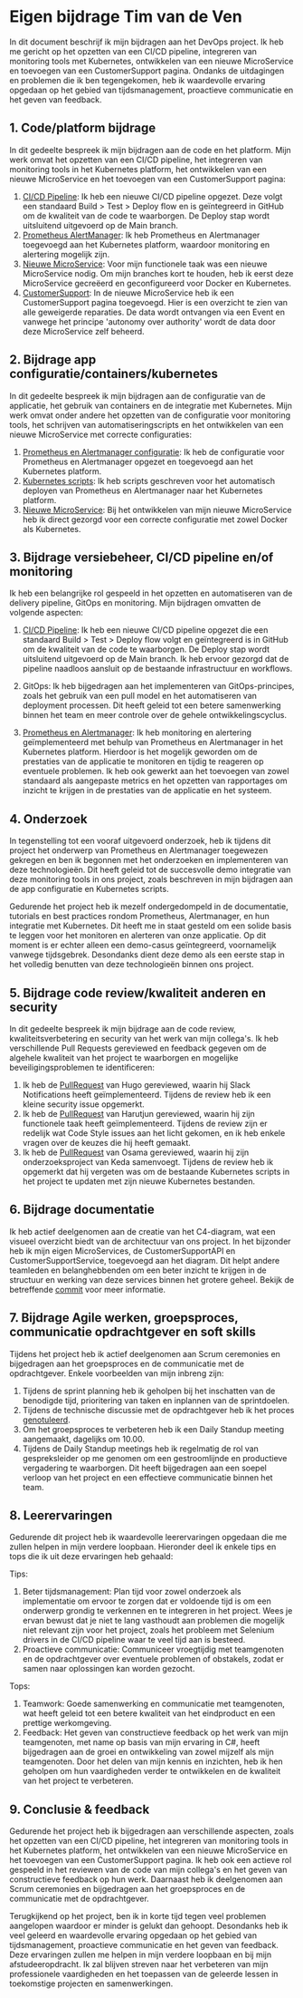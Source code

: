 # Eigen bijdrage Tim van de Ven

In dit document beschrijf ik mijn bijdragen aan het DevOps project. Ik heb me gericht op het opzetten van een CI/CD pipeline, integreren van monitoring tools met Kubernetes, ontwikkelen van een nieuwe MicroService en toevoegen van een CustomerSupport pagina. Ondanks de uitdagingen en problemen die ik ben tegengekomen, heb ik waardevolle ervaring opgedaan op het gebied van tijdsmanagement, proactieve communicatie en het geven van feedback.

## 1. Code/platform bijdrage

In dit gedeelte bespreek ik mijn bijdragen aan de code en het platform. Mijn werk omvat het opzetten van een CI/CD pipeline, het integreren van monitoring tools in het Kubernetes platform, het ontwikkelen van een nieuwe MicroService en het toevoegen van een CustomerSupport pagina:

1. [CI/CD Pipeline](https://github.com/hanaim-devops/pitstop-team-luna/pull/31): Ik heb een nieuwe CI/CD pipeline opgezet. Deze volgt een standaard Build > Test > Deploy flow en is geïntegreerd in GitHub om de kwaliteit van de code te waarborgen. De Deploy stap wordt uitsluitend uitgevoerd op de Main branch.
2. [Prometheus AlertManager](https://github.com/hanaim-devops/pitstop-team-luna/pull/40): Ik heb Prometheus en Alertmanager toegevoegd aan het Kubernetes platform, waardoor monitoring en alertering mogelijk zijn.
3. [Nieuwe MicroService](https://github.com/hanaim-devops/pitstop-team-luna/pull/42): Voor mijn functionele taak was een nieuwe MicroService nodig. Om mijn branches kort te houden, heb ik eerst deze MicroService gecreëerd en geconfigureerd voor Docker en Kubernetes.
4. [CustomerSupport](https://github.com/hanaim-devops/pitstop-team-luna/pull/45): In de nieuwe MicroService heb ik een CustomerSupport pagina toegevoegd. Hier is een overzicht te zien van alle geweigerde reparaties. De data wordt ontvangen via een Event en vanwege het principe 'autonomy over authority' wordt de data door deze MicroService zelf beheerd.

## 2. Bijdrage app configuratie/containers/kubernetes

In dit gedeelte bespreek ik mijn bijdragen aan de configuratie van de applicatie, het gebruik van containers en de integratie met Kubernetes. Mijn werk omvat onder andere het opzetten van de configuratie voor monitoring tools, het schrijven van automatiseringscripts en het ontwikkelen van een nieuwe MicroService met correcte configuraties:

1. [Prometheus en Alertmanager configuratie](https://github.com/hanaim-devops/pitstop-team-luna/pull/40/commits/449e06ecd89f7480e7cce37d6a27a77c98098d82): Ik heb de configuratie voor Prometheus en Alertmanager opgezet en toegevoegd aan het Kubernetes platform.
2. [Kubernetes scripts](https://github.com/hanaim-devops/pitstop-team-luna/pull/40/commits/c508c51e517052262350056003d878daafb660f3): Ik heb scripts geschreven voor het automatisch deployen van Prometheus en Alertmanager naar het Kubernetes platform.
3. [Nieuwe MicroService](https://github.com/hanaim-devops/pitstop-team-luna/pull/42): Bij het ontwikkelen van mijn nieuwe MicroService heb ik direct gezorgd voor een correcte configuratie met zowel Docker als Kubernetes.

## 3. Bijdrage versiebeheer, CI/CD pipeline en/of monitoring

Ik heb een belangrijke rol gespeeld in het opzetten en automatiseren van de delivery pipeline, GitOps en monitoring. Mijn bijdragen omvatten de volgende aspecten:

1. [CI/CD Pipeline](https://github.com/hanaim-devops/pitstop-team-luna/pull/31): Ik heb een nieuwe CI/CD pipeline opgezet die een standaard Build > Test > Deploy flow volgt en geïntegreerd is in GitHub om de kwaliteit van de code te waarborgen. De Deploy stap wordt uitsluitend uitgevoerd op de Main branch. Ik heb ervoor gezorgd dat de pipeline naadloos aansluit op de bestaande infrastructuur en workflows.

2. GitOps: Ik heb bijgedragen aan het implementeren van GitOps-principes, zoals het gebruik van een pull model en het automatiseren van deployment processen. Dit heeft geleid tot een betere samenwerking binnen het team en meer controle over de gehele ontwikkelingscyclus.

3. [Prometheus en Alertmanager](https://github.com/hanaim-devops/pitstop-team-luna/pull/40): Ik heb monitoring en alertering geïmplementeerd met behulp van Prometheus en Alertmanager in het Kubernetes platform. Hierdoor is het mogelijk geworden om de prestaties van de applicatie te monitoren en tijdig te reageren op eventuele problemen. Ik heb ook gewerkt aan het toevoegen van zowel standaard als aangepaste metrics en het opzetten van rapportages om inzicht te krijgen in de prestaties van de applicatie en het systeem.

## 4. Onderzoek

In tegenstelling tot een vooraf uitgevoerd onderzoek, heb ik tijdens dit project het onderwerp van Prometheus en Alertmanager toegewezen gekregen en ben ik begonnen met het onderzoeken en implementeren van deze technologieën. Dit heeft geleid tot de succesvolle demo integratie van deze monitoring tools in ons project, zoals beschreven in mijn bijdragen aan de app configuratie en Kubernetes scripts.

Gedurende het project heb ik mezelf ondergedompeld in de documentatie, tutorials en best practices rondom Prometheus, Alertmanager, en hun integratie met Kubernetes. Dit heeft me in staat gesteld om een solide basis te leggen voor het monitoren en alerteren van onze applicatie. Op dit moment is er echter alleen een demo-casus geïntegreerd, voornamelijk vanwege tijdsgebrek. Desondanks dient deze demo als een eerste stap in het volledig benutten van deze technologieën binnen ons project.

## 5. Bijdrage code review/kwaliteit anderen en security

In dit gedeelte bespreek ik mijn bijdrage aan de code review, kwaliteitsverbetering en security van het werk van mijn collega's. Ik heb verschillende Pull Requests gereviewed en feedback gegeven om de algehele kwaliteit van het project te waarborgen en mogelijke beveiligingsproblemen te identificeren:

1. Ik heb de [PullRequest](https://github.com/hanaim-devops/pitstop-team-luna/pull/38) van Hugo gereviewed, waarin hij Slack Notifications heeft geïmplementeerd. Tijdens de review heb ik een kleine security issue opgemerkt.
2. Ik heb de [PullRequest](https://github.com/hanaim-devops/pitstop-team-luna/pull/46) van Harutjun gereviewed, waarin hij zijn functionele taak heeft geïmplementeerd. Tijdens de review zijn er redelijk wat Code Style issues aan het licht gekomen, en ik heb enkele vragen over de keuzes die hij heeft gemaakt.
3. Ik heb de [PullRequest](https://github.com/hanaim-devops/pitstop-team-luna/pull/44) van Osama gereviewed, waarin hij zijn onderzoeksproject van Keda samenvoegt. Tijdens de review heb ik opgemerkt dat hij vergeten was om de bestaande Kubernetes scripts in het project te updaten met zijn nieuwe Kubernetes bestanden.

## 6. Bijdrage documentatie

Ik heb actief deelgenomen aan de creatie van het C4-diagram, wat een visueel overzicht biedt van de architectuur van ons project. In het bijzonder heb ik mijn eigen MicroServices, de CustomerSupportAPI en CustomerSupportService, toegevoegd aan het diagram. Dit helpt andere teamleden en belanghebbenden om een beter inzicht te krijgen in de structuur en werking van deze services binnen het grotere geheel. Bekijk de betreffende [commit](https://github.com/hanaim-devops/pitstop-team-luna/pull/50/commits/e19e38e72019b7b03dcba642866dd584d354fd08) voor meer informatie.

## 7. Bijdrage Agile werken, groepsproces, communicatie opdrachtgever en soft skills

Tijdens het project heb ik actief deelgenomen aan Scrum ceremonies en bijgedragen aan het groepsproces en de communicatie met de opdrachtgever. Enkele voorbeelden van mijn inbreng zijn:

1. Tijdens de sprint planning heb ik geholpen bij het inschatten van de benodigde tijd, prioritering van taken en inplannen van de sprintdoelen.
2. Tijdens de technische discussie met de opdrachtgever heb ik het proces [genotuleerd](https://github.com/hanaim-devops/pitstop-team-luna/commit/c9f2829c4debd22ce8c2707c887216650d54e0b8).
3. Om het groepsproces te verbeteren heb ik een Daily Standup meeting aangemaakt, dagelijks om 10.00.
4. Tijdens de Daily Standup meetings heb ik regelmatig de rol van gespreksleider op me genomen om een gestroomlijnde en productieve vergadering te waarborgen. Dit heeft bijgedragen aan een soepel verloop van het project en een effectieve communicatie binnen het team.
  
## 8. Leerervaringen

Gedurende dit project heb ik waardevolle leerervaringen opgedaan die me zullen helpen in mijn verdere loopbaan. Hieronder deel ik enkele tips en tops die ik uit deze ervaringen heb gehaald:

Tips:

1. Beter tijdsmanagement: Plan tijd voor zowel onderzoek als implementatie om ervoor te zorgen dat er voldoende tijd is om een onderwerp grondig te verkennen en te integreren in het project. Wees je ervan bewust dat je niet te lang vasthoudt aan problemen die mogelijk niet relevant zijn voor het project, zoals het probleem met Selenium drivers in de CI/CD pipeline waar te veel tijd aan is besteed.
2. Proactieve communicatie: Communiceer vroegtijdig met teamgenoten en de opdrachtgever over eventuele problemen of obstakels, zodat er samen naar oplossingen kan worden gezocht.

Tops:

1. Teamwork: Goede samenwerking en communicatie met teamgenoten, wat heeft geleid tot een betere kwaliteit van het eindproduct en een prettige werkomgeving.
2. Feedback: Het geven van constructieve feedback op het werk van mijn teamgenoten, met name op basis van mijn ervaring in C#, heeft bijgedragen aan de groei en ontwikkeling van zowel mijzelf als mijn teamgenoten. Door het delen van mijn kennis en inzichten, heb ik hen geholpen om hun vaardigheden verder te ontwikkelen en de kwaliteit van het project te verbeteren.

## 9. Conclusie & feedback

Gedurende het project heb ik bijgedragen aan verschillende aspecten, zoals het opzetten van een CI/CD pipeline, het integreren van monitoring tools in het Kubernetes platform, het ontwikkelen van een nieuwe MicroService en het toevoegen van een CustomerSupport pagina. Ik heb ook een actieve rol gespeeld in het reviewen van de code van mijn collega's en het geven van constructieve feedback op hun werk. Daarnaast heb ik deelgenomen aan Scrum ceremonies en bijgedragen aan het groepsproces en de communicatie met de opdrachtgever.

Terugkijkend op het project, ben ik in korte tijd tegen veel problemen aangelopen waardoor er minder is gelukt dan gehoopt. Desondanks heb ik veel geleerd en waardevolle ervaring opgedaan op het gebied van tijdsmanagement, proactieve communicatie en het geven van feedback. Deze ervaringen zullen me helpen in mijn verdere loopbaan en bij mijn afstudeeropdracht. Ik zal blijven streven naar het verbeteren van mijn professionele vaardigheden en het toepassen van de geleerde lessen in toekomstige projecten en samenwerkingen.
